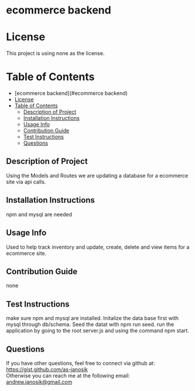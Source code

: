 # ecommerce backend  

  # License  

    

  This project is using none as the license.  

  # Table of Contents

  - [ecommerce backend](#ecommerce backend)
  - [License](#license)
  - [Table of Contents](#table-of-contents)
    - [Description of Project](#description-of-project)
    - [Installation Instructions](#installation-instructions)
    - [Usage Info](#usage-info)
    - [Contribution Guide](#contribution-guide)
    - [Test Instructions](#test-instructions)
    - [Questions](#questions)


  ## Description of Project  
  Using the Models and Routes we are updating a database for a ecommerce site via api calls.  

  ## Installation Instructions  
  npm and mysql are needed  

  ## Usage Info  
  Used to help track inventory and update, create, delete and view items for a ecommerce site.   

  ## Contribution Guide  
  none  

  ## Test Instructions  
  make sure npm and mysql are installed. Initalize the data base first with mysql through db/schema.  Seed the datat with npm run seed.  run the application by going to the root server.js and using the command npm start.   

  ## Questions  
  If you have other questions, feel free to connect via github at:
  https://gist.github.com/as-janosik  
  Otherwise you can reach me at the following email:
  andrew.janosik@gmail.com